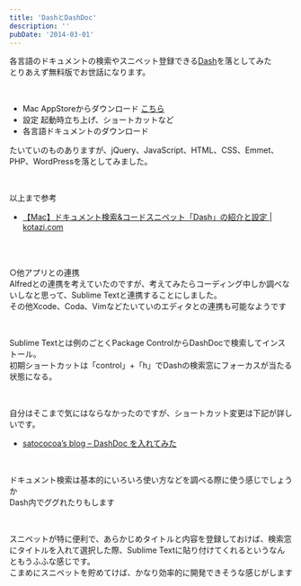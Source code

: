 ```yaml
---
title: 'DashとDashDoc'
description: ''
pubDate: '2014-03-01'
---
```


<p>各言語のドキュメントの検索やスニペット登録できる<a href="http://kapeli.com/dash">Dash</a>を落としてみた<br>
とりあえず無料版でお世話になります。</p>
<p>&nbsp;</p>
<ul>
<li>Mac AppStoreからダウンロード <a href="https://itunes.apple.com/jp/app/dash-docs-snippets/id458034879">こちら</a></li>
<li>設定 起動時立ち上げ、ショートカットなど</li>
<li>各言語ドキュメントのダウンロード</li>
</ul>
<p>たいていのものありますが、jQuery、JavaScript、HTML、CSS、Emmet、PHP、WordPressを落としてみました。</p>
<p>&nbsp;</p>
<p>以上まで参考</p>
<ul>
<li><a href="http://kotazi.com/archives/975">【Mac】ドキュメント検索&amp;コードスニペット「Dash」の紹介と設定 | kotazi.com</a></li>
</ul>
<p>&nbsp;<br>
&nbsp;</p>
<p>○他アプリとの連携<br>
Alfredとの連携を考えていたのですが、考えてみたらコーディング中しか調べないしなと思って、Sublime Textと連携することにしました。<br>
その他Xcode、Coda、Vimなどたいていのエディタとの連携も可能なようです</p>
<p>&nbsp;</p>
<p>Sublime Textとは例のごとくPackage ControlからDashDocで検索してインストール。<br>
初期ショートカットは「control」+「h」でDashの検索窓にフォーカスが当たる状態になる。</p>
<p>&nbsp;</p>
<p>自分はそこまで気にはならなかったのですが、ショートカット変更は下記が詳しいです。</p>
<ul>
<li><a href="http://satococoa.github.io/blog/2013/02/18/install-dashdoc/">satococoa’s blog – DashDoc を入れてみた</a></li>
</ul>
<p>&nbsp;</p>
<p>ドキュメント検索は基本的にいろいろ使い方などを調べる際に使う感じでしょうか<br>
Dash内でググれたりもします</p>
<p>&nbsp;</p>
<p>スニペットが特に便利で、あらかじめタイトルと内容を登録しておけば、検索窓にタイトルを入れて選択した際、Sublime Textに貼り付けてくれるというなんともうふふな感じです。<br>
こまめにスニペットを貯めてけば、かなり効率的に開発できそうな感じがします</p>
